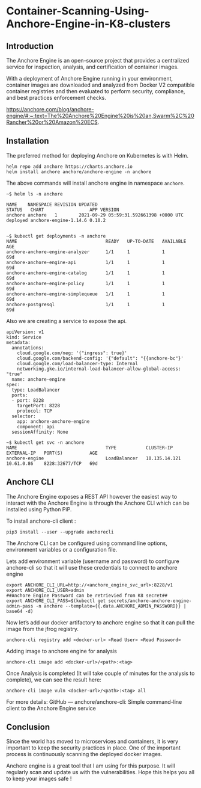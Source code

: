 # Container-Scanning-Using-Anchore-Engine-in-K8-clusters

## Introduction

The Anchore Engine is an open-source project that provides a centralized service for inspection, analysis, and certification of container images.

With a deployment of Anchore Engine running in your environment, container images are downloaded and analyzed from Docker V2 compatible container registries and then evaluated to perform security, compliance, and best practices enforcement checks.

https://anchore.com/blog/anchore-engine/#:~:text=The%20Anchore%20Engine%20is%20an,Swarm%2C%20Rancher%20or%20Amazon%20ECS.


## Installation

The preferred method for deploying Anchore on Kubernetes is with Helm.

```
helm repo add anchore https://charts.anchore.io 
helm install anchore anchore/anchore-engine -n anchore
```

The above commands will install anchore engine in namespace `anchore`.

```
~$ helm ls -n anchore

NAME    NAMESPACE REVISION UPDATED                                 STATUS   CHART                 APP VERSION
anchore anchore   1        2021-09-29 05:59:31.592661398 +0000 UTC deployed anchore-engine-1.14.6 0.10.2


~$ kubectl get deployments -n anchore
NAME                                 READY   UP-TO-DATE   AVAILABLE   AGE
anchore-anchore-engine-analyzer      1/1     1            1           69d
anchore-anchore-engine-api           1/1     1            1           69d
anchore-anchore-engine-catalog       1/1     1            1           69d
anchore-anchore-engine-policy        1/1     1            1           69d
anchore-anchore-engine-simplequeue   1/1     1            1           69d
anchore-postgresql                   1/1     1            1           69d
```


Also we are creating a service to expose the api.

```
apiVersion: v1
kind: Service
metadata:
  annotations:
    cloud.google.com/neg: '{"ingress": true}'
    cloud.google.com/backend-config: '{"default": "{{anchore-bc"}'
    cloud.google.com/load-balancer-type: Internal
    networking.gke.io/internal-load-balancer-allow-global-access: "true"
  name: anchore-engine
spec:
  type: LoadBalancer
  ports:
  - port: 8228
    targetPort: 8228
    protocol: TCP
  selector:
    app: anchore-anchore-engine
    component: api
  sessionAffinity: None
```

```
~$ kubectl get svc -n anchore
NAME                                 TYPE           CLUSTER-IP      EXTERNAL-IP   PORT(S)          AGE
anchore-engine                       LoadBalancer   10.135.14.121   10.61.0.86    8228:32677/TCP   69d
```

## Anchore CLI

The Anchore Engine exposes a REST API however the easiest way to interact with the Anchore Engine is through the Anchore CLI which can be installed using Python PiP.

To install anchore-cli client :

`pip3 install --user --upgrade anchorecli`

The Anchore CLI can be configured using command line options, environment variables or a configuration file.

Lets add environment variable (username and password) to configure anchore-cli so that it will use these credentials to connect to anchore engine

```
export ANCHORE_CLI_URL=http://<anchore_engine_svc_url>:8228/v1
export ANCHORE_CLI_USER=admin
##Anchore Engine Password can be retrievied from K8 secret##
export ANCHORE_CLI_PASS=$(kubectl get secrets/anchore-anchore-engine-admin-pass -n anchore --template={{.data.ANCHORE_ADMIN_PASSWORD}} | base64 -d)
```

Now let’s add our docker artifactory to anchore engine so that it can pull the image from the jfrog registry.

`anchore-cli registry add <docker-url> <Read User> <Read Password>`

Adding image to anchore engine for analysis

`anchore-cli image add <docker-url>/<path>:<tag>`

Once Analysis is completed (It will take couple of minutes for the analysis to complete), we can see the result here:

`anchore-cli image vuln <docker-url>/<path>:<tag> all`

For more details: GitHub — anchore/anchore-cli: Simple command-line client to the Anchore Engine service

## Conclusion

Since the world has moved to microservices and containers, it is very important to keep the security practices in place. One of the important process is continuously scanning the deployed docker images.

Anchore engine is a great tool that I am using for this purpose. It will regularly scan and update us with the vulnerabilities.
Hope this helps you all to keep your images safe !
